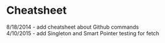 Cheatsheet
==========

8/18/2014
    - add cheatsheet about Github commands  
4/10/2015
    - add Singleton and Smart Pointer
    testing for fetch
